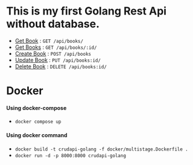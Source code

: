 # This is my first Golang Rest Api without database.

* [Get Book](README.md) : `GET /api/books/`
* [Get Books](README.md) : `GET /api/books/:id/`
* [Create Book](README.md) : `POST /api/books`
* [Update Book](README.md) : `PUT /api/books:id/`
* [Delete Book](README.md) : `DELETE /api/books:id/`

# Docker

#### Using docker-compose
 * ```docker compose up```

#### Using docker command
 * ```docker build -t crudapi-golang -f docker/multistage.Dockerfile .```
 * ```docker run -d -p 8000:8000 crudapi-golang```